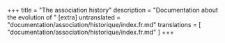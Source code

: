 +++
title = "The association history"
description = "Documentation about the evolution of "
[extra]
untranslated = "documentation/association/historique/index.fr.md"
translations = [
    "documentation/association/historique/index.fr.md"
]
+++
